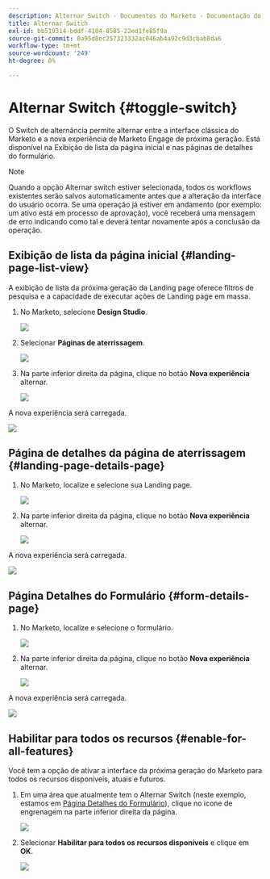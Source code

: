 ```yaml
---
description: Alternar Switch - Documentos do Marketo - Documentação do produto
title: Alternar Switch
exl-id: bb519314-bddf-4184-8585-22ed1fe85f9a
source-git-commit: 0a95d8ec257323332ac046ab4a92c9d3cbab8da6
workflow-type: tm+mt
source-wordcount: '249'
ht-degree: 0%

---
```


# Alternar Switch {#toggle-switch}

O Switch de alternância permite alternar entre a interface clássica do Marketo e a nova experiência de Marketo Engage de próxima geração. Está disponível na Exibição de lista da página inicial e nas páginas de detalhes do formulário.

>[!NOTE]
>
>Quando a opção Alternar switch estiver selecionada, todos os workflows existentes serão salvos automaticamente antes que a alteração da interface do usuário ocorra. Se uma operação já estiver em andamento (por exemplo: um ativo está em processo de aprovação), você receberá uma mensagem de erro indicando como tal e deverá tentar novamente após a conclusão da operação.

## Exibição de lista da página inicial {#landing-page-list-view}

A exibição de lista da próxima geração da Landing page oferece filtros de pesquisa e a capacidade de executar ações de Landing page em massa.

1. No Marketo, selecione **Design Studio**.

   ![](assets/toggle-switch-1.png)

1. Selecionar **Páginas de aterrissagem**.

   ![](assets/toggle-switch-2.png)

1. Na parte inferior direita da página, clique no botão **Nova experiência** alternar.

   ![](assets/toggle-switch-3.png)

A nova experiência será carregada.

![](assets/toggle-switch-4.png)

## Página de detalhes da página de aterrissagem {#landing-page-details-page}

1. No Marketo, localize e selecione sua Landing page.

   ![](assets/toggle-switch-5.png)

1. Na parte inferior direita da página, clique no botão **Nova experiência** alternar.

   ![](assets/toggle-switch-6.png)

A nova experiência será carregada.

![](assets/toggle-switch-7.png)

## Página Detalhes do Formulário {#form-details-page}

1. No Marketo, localize e selecione o formulário.

   ![](assets/toggle-switch-8.png)

1. Na parte inferior direita da página, clique no botão **Nova experiência** alternar.

   ![](assets/toggle-switch-9.png)

A nova experiência será carregada.

![](assets/toggle-switch-10.png)

## Habilitar para todos os recursos {#enable-for-all-features}

Você tem a opção de ativar a interface da próxima geração do Marketo para todos os recursos disponíveis, atuais e futuros.

1. Em uma área que atualmente tem o Alternar Switch (neste exemplo, estamos em [Página Detalhes do Formulário](#form-details-page)), clique no ícone de engrenagem na parte inferior direita da página.

   ![](assets/toggle-switch-11.png)

1. Selecionar **Habilitar para todos os recursos disponíveis** e clique em **OK**.

   ![](assets/toggle-switch-12.png)

